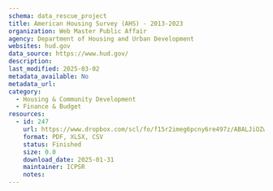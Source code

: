 ```yaml
---
schema: data_rescue_project 
title: American Housing Survey (AHS) - 2013-2023
organization: Web Master Public Affair
agency: Department of Housing and Urban Development
websites: hud.gov
data_source: https://www.hud.gov/
description: 
last_modified: 2025-03-02
metadata_available: No
metadata_url: 
category:
  - Housing & Community Development 
  - Finance & Budget 
resources:
  - id: 247
    url: https://www.dropbox.com/scl/fo/f15r2imeg6pcny6re497z/ABALJiOZwmRWosJeoar1wrM/American%20Housing%20Survey?rlkey=ey7kaoodi540d66s6kfvnqjn5&subfolder_nav_tracking=1&st=u9wlwli4&dl=0
    format: PDF, XLSX, CSV
    status: Finished
    size: 0.0
    download_date: 2025-01-31
    maintainer: ICPSR
    notes: 
---
```

